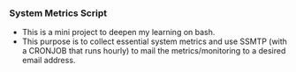 ### System Metrics Script

- This is a mini project to deepen my learning on bash. 
- This purpose is to collect essential system metrics and use SSMTP (with a CRONJOB that runs hourly) to mail the metrics/monitoring to a desired email address.